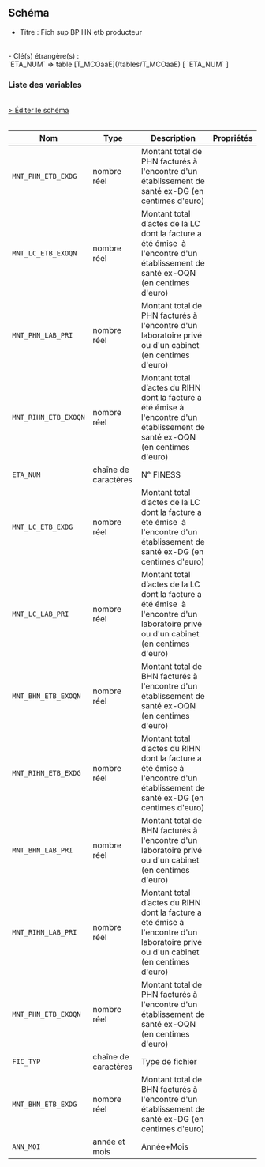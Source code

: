 ## Schéma

- Titre : Fich sup BP HN etb producteur
<br />
- Clé(s) étrangère(s) : <br />
`ETA_NUM` => table [T_MCOaaE](/tables/T_MCOaaE) [ `ETA_NUM` ]<br />

### Liste des variables
<br />
<div>
    <a href="https://gitlab.com/healthdatahub/schema-snds/edit/master/schemas/PMSI/PMSI%20MCO/T_MCOaaSUP_BPHNP.json"  
    arget="_blank" rel="noopener noreferrer">> Éditer le schéma</a>
    <OutboundLink />
</div>
<br />

Nom|Type|Description|Propriétés
-|-|-|-
`MNT_PHN_ETB_EXDG`|nombre réel|Montant total de PHN facturés à l&#x27;encontre d&#x27;un établissement de santé ex-DG (en centimes d&#x27;euro)||
`MNT_LC_ETB_EXOQN`|nombre réel|Montant total d’actes de la LC dont la facture a été émise  à l&#x27;encontre d&#x27;un établissement de santé ex-OQN (en centimes d&#x27;euro)||
`MNT_PHN_LAB_PRI`|nombre réel|Montant total de PHN facturés à l&#x27;encontre d&#x27;un laboratoire privé ou d&#x27;un cabinet (en centimes d&#x27;euro)||
`MNT_RIHN_ETB_EXOQN`|nombre réel|Montant total d’actes du RIHN dont la facture a été émise à l&#x27;encontre d&#x27;un établissement de santé ex-OQN (en centimes d&#x27;euro)||
`ETA_NUM`|chaîne de caractères|N° FINESS||
`MNT_LC_ETB_EXDG`|nombre réel|Montant total d’actes de la LC dont la facture a été émise  à l&#x27;encontre d&#x27;un établissement de santé ex-DG (en centimes d&#x27;euro)||
`MNT_LC_LAB_PRI`|nombre réel|Montant total d’actes de la LC dont la facture a été émise  à l&#x27;encontre d&#x27;un laboratoire privé ou d&#x27;un cabinet (en centimes d&#x27;euro)||
`MNT_BHN_ETB_EXOQN`|nombre réel|Montant total de BHN facturés à l&#x27;encontre d&#x27;un établissement de santé ex-OQN (en centimes d&#x27;euro)||
`MNT_RIHN_ETB_EXDG`|nombre réel|Montant total d’actes du RIHN dont la facture a été émise à l&#x27;encontre d&#x27;un établissement de santé ex-DG (en centimes d&#x27;euro)||
`MNT_BHN_LAB_PRI`|nombre réel|Montant total de BHN facturés à l&#x27;encontre d&#x27;un laboratoire privé ou d&#x27;un cabinet (en centimes d&#x27;euro)||
`MNT_RIHN_LAB_PRI`|nombre réel|Montant total d’actes du RIHN dont la facture a été émise à l&#x27;encontre d&#x27;un laboratoire privé ou d&#x27;un cabinet (en centimes d&#x27;euro)||
`MNT_PHN_ETB_EXOQN`|nombre réel|Montant total de PHN facturés à l&#x27;encontre d&#x27;un établissement de santé ex-OQN (en centimes d&#x27;euro)||
`FIC_TYP`|chaîne de caractères|Type de fichier||
`MNT_BHN_ETB_EXDG`|nombre réel|Montant total de BHN facturés à l&#x27;encontre d&#x27;un établissement de santé ex-DG (en centimes d&#x27;euro)||
`ANN_MOI`|année et mois|Année+Mois||

